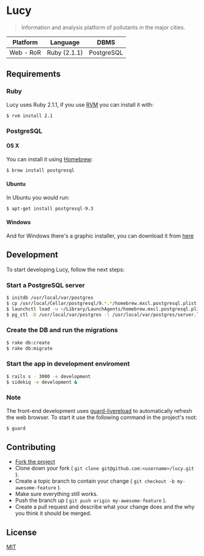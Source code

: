 # Lucy
> Information and analysis platform of pollutants in the major cities.

Platform  | Language     | DBMS
----------|--------------|-----
Web - RoR | Ruby (2.1.1) | PostgreSQL


## Requirements

### Ruby
Lucy uses Ruby 2.1.1, if you use [RVM](http://rvm.io) you can install it with:

```bash
$ rvm install 2.1
```

### PostgreSQL

#### OS X
You can install it using [Homebrew](http://brew.sh/):

```bash
$ brew install postgresql
```

#### Ubuntu
In Ubuntu you would run:

```bash
$ apt-get install postgresql-9.3
```

#### Windows
And for Windows there's a graphic installer, you can download it from
[here](http://www.postgresql.org/download/windows/)

## Development
To start developing Lucy, follow the next steps:

### Start a PostgreSQL server

```bash
$ initdb /usr/local/var/postgres
$ cp /usr/local/Cellar/postgresql/9.*.*/homebrew.mxcl.postgresql.plist ~/Library/LaunchAgents/
$ launchctl load -w ~/Library/LaunchAgents/homebrew.mxcl.postgresql.plist
$ pg_ctl -D /usr/local/var/postgres -l /usr/local/var/postgres/server.log start
```

### Create the DB and run the migrations

```bash
$ rake db:create
$ rake db:migrate
```

### Start the app in development enviroment

```bash
$ rails s - 3000 -e development
$ sidekiq -e development &
```

### Note
The front-end development uses [guard-livereload](https://github.com/guard/guard-livereload) to automatically refresh the web browser. To start it use the following command in the project's root:

```bash
$ guard
```

## Contributing

- [Fork the project](https://github.com/chirakiru/lucy/fork)
- Clone down your fork ( ```git clone git@github.com:<username>/lucy.git``` ).
- Create a topic branch to contain your change ( ```git checkout -b my-awesome-feature``` ).
- Make sure everything still works.
- Push the branch up ( ```git push origin my-awesome-feature``` ).
- Create a pull request and describe what your change does and the why you think it should be merged.

## License
[MIT](https://github.com/chirakiru/lucy/blob/master/LICENSE)
